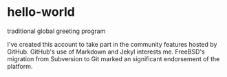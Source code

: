 # hello-world
traditional global greeting program

I've created this account to take part in the community features hosted by GitHub.
GitHub's use of Markdown and Jekyl interests me. FreeBSD's migration from Subversion to Git marked an significant endorsement of the platform.
